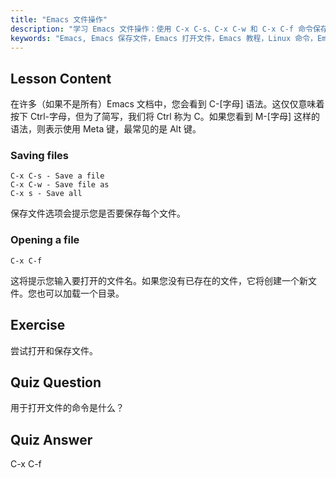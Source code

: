 ```yaml
---
title: "Emacs 文件操作"
description: "学习 Emacs 文件操作：使用 C-x C-s、C-x C-w 和 C-x C-f 命令保存、另存为和打开文件。掌握基本的 Emacs 文件操作！"
keywords: "Emacs, Emacs 保存文件，Emacs 打开文件，Emacs 教程，Linux 命令，Emacs 初学者，Emacs 指南"
---
```


## Lesson Content

在许多（如果不是所有）Emacs 文档中，您会看到 C-[字母] 语法。这仅仅意味着按下 Ctrl-字母，但为了简写，我们将 Ctrl 称为 C。如果您看到 M-[字母] 这样的语法，则表示使用 Meta 键，最常见的是 Alt 键。

### Saving files

```
C-x C-s - Save a file
C-x C-w - Save file as
C-x s - Save all
```

保存文件选项会提示您是否要保存每个文件。

### Opening a file

```
C-x C-f
```

这将提示您输入要打开的文件名。如果您没有已存在的文件，它将创建一个新文件。您也可以加载一个目录。

## Exercise

尝试打开和保存文件。

## Quiz Question

用于打开文件的命令是什么？

## Quiz Answer

C-x C-f
